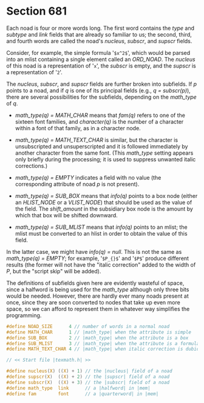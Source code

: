 # Section 681

Each noad is four or more words long.
The first word contains the *type* and *subtype* and *link* fields that are already so familiar to us;
the second, third, and fourth words are called the noad's *nucleus*, *subscr*, and *supscr* fields.

Consider, for example, the simple formula '`$x^2$`', which would be parsed into an mlist containing a single element called an *ORD_NOAD*.
The *nucleus* of this noad is a representation of '`x`', the *subscr* is empty, and the *supscr* is a representation of '`2`'.

The *nucleus*, *subscr*, and *supscr* fields are further broken into subfields.
If *p* points to a noad, and if *q* is one of its principal fields (e.g., *q = subscr(p)*), there are several possibilities for the subfields, depending on the *math_type* of *q*.

- *math_type(q) = MATH_CHAR* means that *fam(q)* refers to one of
  the sixteen font families, and *character(q)* is the number of a character
  within a font of that family, as in a character node.

- *math_type(q) = MATH_TEXT_CHAR* is similar, but the character is
  unsubscripted and unsuperscripted and it is followed immediately by another
  character from the same font. (This *math_type* setting appears only
  briefly during the processing; it is used to suppress unwanted italic
  corrections.)

- *math_type(q) = EMPTY* indicates a field with no value (the
  corresponding attribute of noad *p* is not present).

- *math_type(q) = SUB_BOX* means that *info(q)* points to a box
  node (either an *HLIST_NODE* or a *VLIST_NODE*) that should be used as the
  value of the field. The *shift_amount* in the subsidiary box node is the
  amount by which that box will be shifted downward.

- *math_type(q) = SUB_MLIST* means that *info(q)* points to
  an mlist; the mlist must be converted to an hlist in order to obtain
  the value of this field.

In the latter case, we might have *info(q) = null*.
This is not the same as *math_type(q) = EMPTY*; for example, '`$P_{}$`' and '`$P$`' produce different results (the former will not have the "italic correction" added to the width of *P*, but the "script skip" will be added).

The definitions of subfields given here are evidently wasteful of space, since a halfword is being used for the *math_type* although only three bits would be needed.
However, there are hardly ever many noads present at once, since they are soon converted to nodes that take up even more space, so we can afford to represent them in whatever way simplifies the programming.

```c include/constants.h
#define NOAD_SIZE      4 // number of words in a normal noad
#define MATH_CHAR      1 // |math_type| when the attribute is simple
#define SUB_BOX        2 // |math_type| when the attribute is a box
#define SUB_MLIST      3 // |math_type| when the attribute is a formula
#define MATH_TEXT_CHAR 4 // |math_type| when italic correction is dubious
```

```c include/texmath.h
// << Start file |texmath.h| >>

#define nucleus(X) ((X) + 1) // the |nucleus| field of a noad
#define supscr(X)  ((X) + 2) // the |supscr| field of a noad
#define subscr(X)  ((X) + 3) // the |subscr| field of a noad
#define math_type  link      // a |halfword| in |mem|
#define fam        font      // a |quarterword| in |mem|
```
